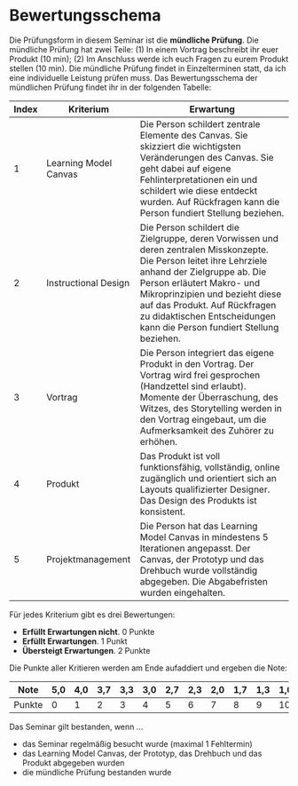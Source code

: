 # Bewertungsschema

Die Prüfungsform in diesem Seminar ist die **mündliche Prüfung**. Die mündliche Prüfung hat zwei Teile: (1) In einem Vortrag beschreibt ihr euer Produkt (10 min); (2) Im Anschluss werde ich euch Fragen zu eurem Produkt stellen (10 min). Die mündliche Prüfung findet in Einzelterminen statt, da ich eine individuelle Leistung prüfen muss. Das Bewertungsschema der mündlichen Prüfung findet ihr in der folgenden Tabelle:

| Index | Kriterium	    |  Erwartung |
| --- | ------------- |---------------------    | 
| 1 | Learning Model Canvas  | Die Person schildert zentrale Elemente des Canvas. Sie skizziert die wichtigsten Veränderungen des Canvas. Sie geht dabei auf eigene Fehlinterpretationen ein und schildert wie diese entdeckt wurden. Auf Rückfragen kann die Person fundiert Stellung beziehen. | 
| 2 | Instructional Design  | Die Person schildert die Zielgruppe, deren Vorwissen und deren zentralen Misskonzepte. Die Person leitet ihre Lehrziele anhand der Zielgruppe ab. Die Person erläutert Makro- und Mikroprinzipien und bezieht diese auf das Produkt. Auf Rückfragen zu didaktischen Entscheidungen kann die Person fundiert Stellung beziehen. | 
| 3 | Vortrag | Die Person integriert das eigene Produkt in den Vortrag. Der Vortrag wird frei gesprochen (Handzettel sind erlaubt). Momente der Überraschung, des Witzes, des Storytelling werden in den Vortrag eingebaut, um die Aufmerksamkeit des Zuhörer zu erhöhen. |
| 4 | Produkt  | Das Produkt ist voll funktionsfähig, vollständig, online zugänglich und orientiert sich an Layouts qualifizierter Designer. Das Design des Produkts ist konsistent. |
| 5 | Projektmanagement | Die Person hat das Learning Model Canvas in mindestens 5 Iterationen angepasst. Der Canvas, der Prototyp und das Drehbuch wurde vollständig abgegeben. Die Abgabefristen wurden eingehalten. | 


Für jedes Kriterium gibt es drei Bewertungen:

* **Erfüllt Erwartungen nicht**. 0 Punkte
* **Erfüllt Erwartungen**. 1 Punkt
* **Übersteigt Erwartungen**. 2 Punkte

Die Punkte aller Kritieren werden am Ende aufaddiert und ergeben die Note:


|  Note 	|  5,0 | 4,0 	|  3,7 	|  3,3 	|  3,0 	|  2,7 	|  2,3 	|  2,0 	|  1,7 	|  1,3 	|  1,0 	|
|---	|---	|--- |---	|---	|---	|---	|---	|---	|---	|---	|---	|
|   Punkte	|  0 |  1	|   2	|   3	|   4	|   5	|   6	|   7	|  8 	|   9	|   10	|


Das Seminar gilt bestanden, wenn ...

* das Seminar regelmäßig besucht wurde (maximal 1 Fehltermin)
* das Learning Model Canvas, der Prototyp, das Drehbuch und das Produkt abgegeben wurden
* die mündliche Prüfung bestanden wurde